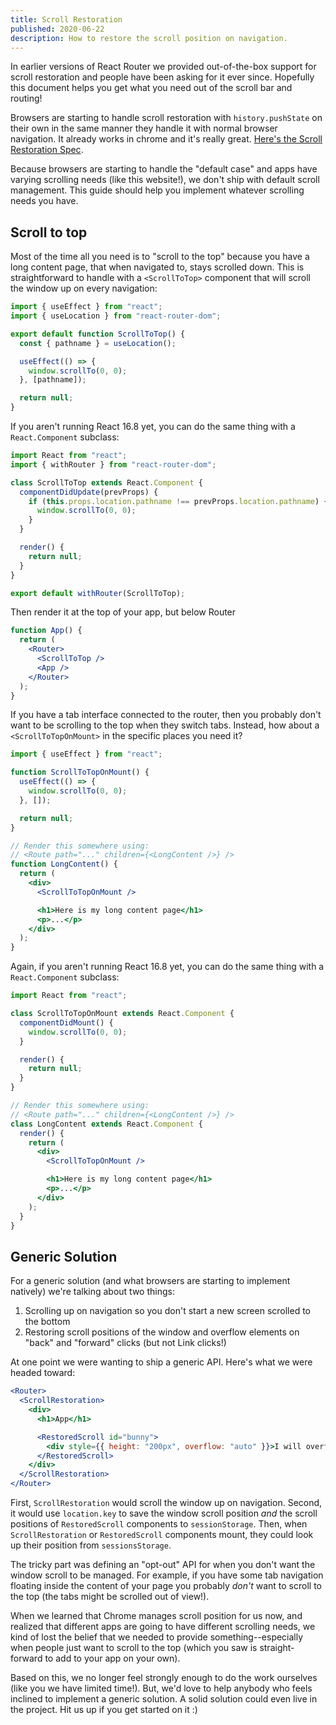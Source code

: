 ```yaml
---
title: Scroll Restoration
published: 2020-06-22
description: How to restore the scroll position on navigation.
---
```


In earlier versions of React Router we provided out-of-the-box support for scroll restoration and people have been asking for it ever since. Hopefully this document helps you get what you need out of the scroll bar and routing!

Browsers are starting to handle scroll restoration with `history.pushState` on their own in the same manner they handle it with normal browser navigation. It already works in chrome and it's really great. [Here's the Scroll Restoration Spec](https://majido.github.io/scroll-restoration-proposal/history-based-api.html#web-idl).

Because browsers are starting to handle the "default case" and apps have varying scrolling needs (like this website!), we don't ship with default scroll management. This guide should help you implement whatever scrolling needs you have.

## Scroll to top

Most of the time all you need is to "scroll to the top" because you have a long content page, that when navigated to, stays scrolled down. This is straightforward to handle with a `<ScrollToTop>` component that will scroll the window up on every navigation:

```jsx
import { useEffect } from "react";
import { useLocation } from "react-router-dom";

export default function ScrollToTop() {
  const { pathname } = useLocation();

  useEffect(() => {
    window.scrollTo(0, 0);
  }, [pathname]);

  return null;
}
```

If you aren't running React 16.8 yet, you can do the same thing with a `React.Component` subclass:

```jsx
import React from "react";
import { withRouter } from "react-router-dom";

class ScrollToTop extends React.Component {
  componentDidUpdate(prevProps) {
    if (this.props.location.pathname !== prevProps.location.pathname) {
      window.scrollTo(0, 0);
    }
  }

  render() {
    return null;
  }
}

export default withRouter(ScrollToTop);
```

Then render it at the top of your app, but below Router

```jsx
function App() {
  return (
    <Router>
      <ScrollToTop />
      <App />
    </Router>
  );
}
```

If you have a tab interface connected to the router, then you probably don't want to be scrolling to the top when they switch tabs. Instead, how about a `<ScrollToTopOnMount>` in the specific places you need it?

```jsx
import { useEffect } from "react";

function ScrollToTopOnMount() {
  useEffect(() => {
    window.scrollTo(0, 0);
  }, []);

  return null;
}

// Render this somewhere using:
// <Route path="..." children={<LongContent />} />
function LongContent() {
  return (
    <div>
      <ScrollToTopOnMount />

      <h1>Here is my long content page</h1>
      <p>...</p>
    </div>
  );
}
```

Again, if you aren't running React 16.8 yet, you can do the same thing with a `React.Component` subclass:

```jsx
import React from "react";

class ScrollToTopOnMount extends React.Component {
  componentDidMount() {
    window.scrollTo(0, 0);
  }

  render() {
    return null;
  }
}

// Render this somewhere using:
// <Route path="..." children={<LongContent />} />
class LongContent extends React.Component {
  render() {
    return (
      <div>
        <ScrollToTopOnMount />

        <h1>Here is my long content page</h1>
        <p>...</p>
      </div>
    );
  }
}
```

## Generic Solution

For a generic solution (and what browsers are starting to implement natively) we're talking about two things:

1. Scrolling up on navigation so you don't start a new screen scrolled to the bottom
2. Restoring scroll positions of the window and overflow elements on "back" and "forward" clicks (but not Link clicks!)

At one point we were wanting to ship a generic API. Here's what we were headed toward:

```jsx
<Router>
  <ScrollRestoration>
    <div>
      <h1>App</h1>

      <RestoredScroll id="bunny">
        <div style={{ height: "200px", overflow: "auto" }}>I will overflow</div>
      </RestoredScroll>
    </div>
  </ScrollRestoration>
</Router>
```

First, `ScrollRestoration` would scroll the window up on navigation. Second, it would use `location.key` to save the window scroll position _and_ the scroll positions of `RestoredScroll` components to `sessionStorage`. Then, when `ScrollRestoration` or `RestoredScroll` components mount, they could look up their position from `sessionsStorage`.

The tricky part was defining an "opt-out" API for when you don't want the window scroll to be managed. For example, if you have some tab navigation floating inside the content of your page you probably _don't_ want to scroll to the top (the tabs might be scrolled out of view!).

When we learned that Chrome manages scroll position for us now, and realized that different apps are going to have different scrolling needs, we kind of lost the belief that we needed to provide something--especially when people just want to scroll to the top (which you saw is straight-forward to add to your app on your own).

Based on this, we no longer feel strongly enough to do the work ourselves (like you we have limited time!). But, we'd love to help anybody who feels inclined to implement a generic solution. A solid solution could even live in the project. Hit us up if you get started on it :)
